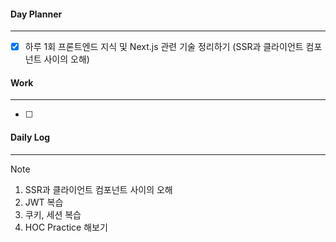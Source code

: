 
#### Day Planner
---
- [x] 하루 1회 프론트엔드 지식 및 Next.js 관련 기술 정리하기 (SSR과 클라이언트 컴포넌트 사이의 오해)


#### Work
---
- [ ] 

#### Daily Log
---

> [!note]
> 1. SSR과 클라이언트 컴포넌트 사이의 오해
> 2. JWT 복습
> 3. 쿠키, 세션 복습
> 4. HOC Practice 해보기





